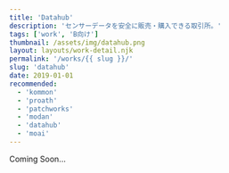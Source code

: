 ```yaml
---
title: 'Datahub'
description: 'センサーデータを安全に販売・購入できる取引所。'
tags: ['work', 'B向け']
thumbnail: /assets/img/datahub.png
layout: layouts/work-detail.njk
permalink: '/works/{{ slug }}/'
slug: 'datahub'
date: 2019-01-01
recommended:
  - 'kommon'
  - 'proath'
  - 'patchworks'
  - 'modan'
  - 'datahub'
  - 'moai'
---
```


Coming Soon...
